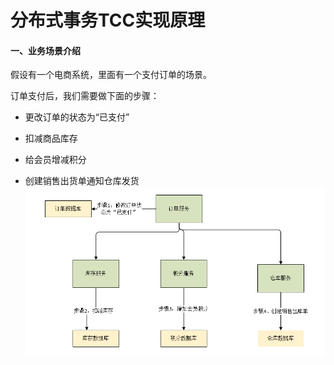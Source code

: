 # 分布式事务TCC实现原理
#### 一、业务场景介绍
假设有一个电商系统，里面有一个支付订单的场景。

订单支付后，我们需要做下面的步骤：

* 更改订单的状态为“已支付” 

* 扣减商品库存

* 给会员增减积分

* 创建销售出货单通知仓库发货
![image](https://github.com/bertcodes/ability/blob/master/distributedtransaction/tcc/tcc-1td.png)


